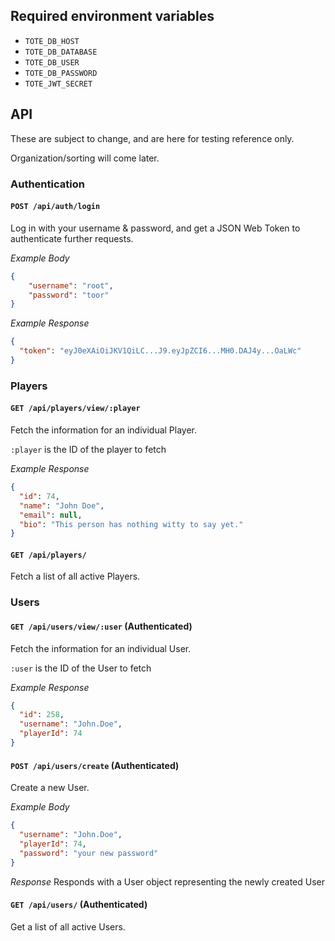 ## Required environment variables

- `TOTE_DB_HOST`
- `TOTE_DB_DATABASE`
- `TOTE_DB_USER`
- `TOTE_DB_PASSWORD`
- `TOTE_JWT_SECRET`

## API

These are subject to change, and are here for testing reference only.

Organization/sorting will come later.

### Authentication

#### `POST /api/auth/login`
Log in with your username & password, and get a JSON Web Token to authenticate
further requests.

*Example Body*
```JSON
{
    "username": "root",
    "password": "toor"
}
```

*Example Response*
```JSON
{
  "token": "eyJ0eXAiOiJKV1QiLC...J9.eyJpZCI6...MH0.DAJ4y...OaLWc"
}
```

### Players

#### `GET /api/players/view/:player`
Fetch the information for an individual Player.

`:player` is the ID of the player to fetch

*Example Response*
```JSON
{
  "id": 74,
  "name": "John Doe",
  "email": null,
  "bio": "This person has nothing witty to say yet."
}
```

#### `GET /api/players/`
Fetch a list of all active Players.

### Users

#### `GET /api/users/view/:user` (Authenticated)
Fetch the information for an individual User.

`:user` is the ID of the User to fetch

*Example Response*
```JSON
{
  "id": 258,
  "username": "John.Doe",
  "playerId": 74
}
```

#### `POST /api/users/create` (Authenticated)
Create a new User.

*Example Body*
```JSON
{
  "username": "John.Doe",
  "playerId": 74,
  "password": "your new password"
}
```

*Response*
Responds with a User object representing the newly created User

#### `GET /api/users/` (Authenticated)
Get a list of all active Users.
